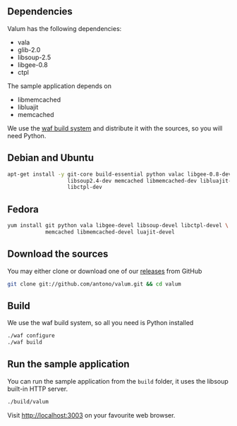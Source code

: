 Dependencies
------------

Valum has the following dependencies:

 - vala
 - glib-2.0
 - libsoup-2.5
 - libgee-0.8
 - ctpl

The sample application depends on

 - libmemcached
 - libluajit
 - memcached

We use the [waf build system](https://code.google.com/p/waf/) and distribute it
with the sources, so you will need Python.

Debian and Ubuntu
-----------------

```bash
apt-get install -y git-core build-essential python valac libgee-0.8-dev \
                   libsoup2.4-dev memcached libmemcached-dev libluajit-5.1-dev \
                   libctpl-dev
```

Fedora
------

```bash
yum install git python vala libgee-devel libsoup-devel libctpl-devel \
            memcached libmemcached-devel luajit-devel
```

Download the sources
--------------------

You may either clone or download one of our
[releases](https://github.com/antono/valum/releases) from GitHub
```bash
git clone git://github.com/antono/valum.git && cd valum
```

Build
-----

We use the waf build system, so all you need is Python installed
```bash
./waf configure
./waf build
```

Run the sample application
--------------------------

You can run the sample application from the `build` folder, it uses the libsoup
built-in HTTP server.

```bash
./build/valum
```

Visit [http://localhost:3003](http://localhost:3003) on your favourite web
browser.
